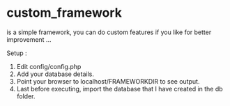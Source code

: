custom_framework
================

is a simple framework, you can do custom features if you like for better improvement ... 

Setup : 
1. Edit config/config.php 
2. Add your database details. 
3. Point your browser to localhost/FRAMEWORKDIR to see output. 
4. Last before executing, import the database that I have created in the db folder.

